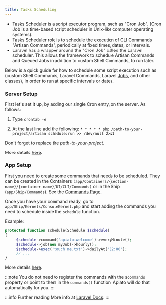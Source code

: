 ```yaml
---
title: Tasks Scheduling
---
```


* Tasks Scheduler is a script executor program, such as "Cron Job". (Cron Job is a time-based script scheduler in Unix-like computer
operating systems).
* Tasks Scheduler role is to schedule the execution of CLI Commands "Artisan Commands", periodically at fixed times, dates, or
intervals.
* Laravel has a wrapper around the "Cron Job" called the Laravel scheduler. This allows the framework to schedule 
  Artisan Commands and Queued Jobs in addition to custom Shell Commands, to run later.

Below is a quick guide for how to schedule some script execution such as (custom Shell Commands, Laravel Commands,
Laravel [Jobs](https://laravel.com/docs/queues), and other classes), in order to run at specific intervals or dates.

### Server Setup

First let's set it up, by adding our single Cron entry, on the server. As follows:

1) Type `crontab -e`

2) At the last line add the following: `* * * * * php /path-to-your-project/artisan schedule:run >> /dev/null 2>&1`

Don't forget to replace the *path-to-your-project*.

More details [here](https://laravel.com/docs/scheduling#introduction).

### App Setup

First you need to create some commands that needs to be scheduled.
They can be created in the Containers `(app/Containers/{section-name}/{container-name}/UI/CLI/Commands)` or in the Ship (`app/Ship/Commands`).
See the [Commands Page](../optional-components/commands).

Once you have your command ready, go to `app/Ship/Kernels/ConsoleKernel.php` and start adding the commands you need
to schedule inside the `schedule` function.

Example:

```php    
protected function schedule(Schedule $schedule)
{
     $schedule->command('apiato:welcome')->everyMinute();
     $schedule->job(new myJob)->hourly();
     $schedule->exec('touch me.txt')->dailyAt('12:00');
     // ...
}
```
More details [here](https://laravel.com/docs/scheduling#defining-schedules).

:::note
You do not need to register the commands with the `$commands` property or point to them in the `commands()`
function. Apiato will do that automatically for you.
:::

:::info Further reading
More info at [Laravel Docs](https://laravel.com/docs/scheduling).
:::
